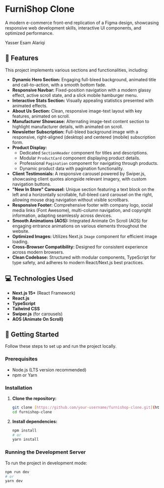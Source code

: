 # FurniShop Clone

A modern e-commerce front-end replication of a Figma design, showcasing responsive web development skills, interactive UI components, and optimized performance.

Yasser Esam Alariqi

## 🚀 Features

This project implements various sections and functionalities, including:

* **Dynamic Hero Section:** Engaging full-bleed background, animated title and call-to-action, with a smooth bottom fade.
* **Responsive Navbar:** Fixed-position navigation with a modern glassy effect, active scroll state, and a slick mobile hamburger menu.
* **Interactive Stats Section:** Visually appealing statistics presented with animated effects.
* **About Us Section:** Clean, responsive image-text layout with key features, animated on scroll.
* **Manufacturer Showcase:** Alternating image-text content section to highlight manufacturer details, with animated on scroll.
* **Newsletter Subscription:** Full-bleed background image with a responsive, right-aligned (desktop) and centered (mobile) subscription form.
* **Product Display:**
    * Dedicated `SectionHeader` component for titles and descriptions.
    * Modular `ProductCard` component displaying product details.
    * Professional `Pagination` component for navigating through products.
    * Dynamic product data with pagination functionality.
* **Client Testimonials:** A responsive carousel powered by Swiper.js, showcasing client quotes alongside relevant imagery, with custom navigation buttons.
* **"New In Store" Carousel:** Unique section featuring a text block on the left and a horizontally scrollable, full-bleed card carousel on the right, allowing mouse drag navigation without visible scrollbars.
* **Responsive Footer:** Comprehensive footer with company logo, social media links (Font Awesome), multi-column navigation, and copyright information, adapting seamlessly across devices.
* **Smooth Animations (AOS):** Integrated Animate On Scroll (AOS) for engaging entrance animations on various elements throughout the website.
* **Optimized Images:** Utilizes Next.js `Image` component for efficient image loading.
* **Cross-Browser Compatibility:** Designed for consistent experience across modern browsers.
* **Clean Codebase:** Structured with modular components, TypeScript for type safety, and adheres to modern React/Next.js best practices.

## 💻 Technologies Used

* **Next.js 15+** (React Framework)
* **React.js**
* **TypeScript**
* **Tailwind CSS**
* **Swiper.js** (for carousels)
* **AOS (Animate On Scroll)**


## 🚀 Getting Started

Follow these steps to set up and run the project locally.

### Prerequisites

* Node.js (LTS version recommended)
* npm or Yarn

### Installation

1.  **Clone the repository:**
    ```bash
    git clone [https://github.com/your-username/furnishop-clone.git](https://github.com/YasserEsam/furnishop-clone.git)
    cd furnishop-clone
    ```


2.  **Install dependencies:**
    ```bash
    npm install
    # or
    yarn install
    ```


### Running the Development Server

To run the project in development mode:

```bash
npm run dev
# or
yarn dev